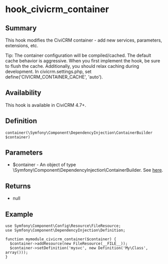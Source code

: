# hook_civicrm_container

## Summary

This hook modifies the CiviCRM container - add new services, parameters,
extensions, etc.

Tip: The container configuration will be compiled/cached. The default
cache behavior is aggressive. When you first implement the hook, be sure
to flush the cache. Additionally, you should relax caching during
development. In civicrm.settings.php, set
define('CIVICRM_CONTAINER_CACHE', 'auto').

## Availability

This hook is available in CiviCRM 4.7+.

## Definition

    container(\Symfony\Component\DependencyInjection\ContainerBuilder $container)

## Parameters

-   $container - An object of type
    \Symfony\Component\DependencyInjection\ContainerBuilder.  See
    [here](http://symfony.com/doc/current/components/dependency_injection/index.html).

## Returns

-   null

## Example

    use Symfony\Component\Config\Resource\FileResource;
    use Symfony\Component\DependencyInjection\Definition;

    function mymodule_civicrm_container($container) {
      $container->addResource(new FileResource(__FILE__));
      $container->setDefinition('mysvc', new Definition('My\Class', array()));
    }